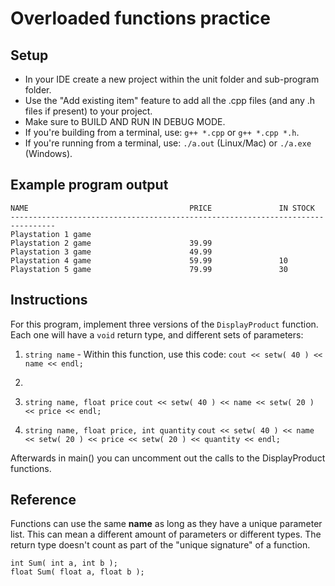 # Overloaded functions practice

## Setup
- In your IDE create a new project within the unit folder and sub-program folder.
- Use the "Add existing item" feature to add all the .cpp files (and any .h files if present) to your project.
- Make sure to BUILD AND RUN IN DEBUG MODE.
- If you're building from a terminal, use: `g++ *.cpp` or `g++ *.cpp *.h`.
- If you're running from a terminal, use: `./a.out` (Linux/Mac) or `./a.exe` (Windows).


## Example program output

```
NAME                                    PRICE               IN STOCK
--------------------------------------------------------------------------------
Playstation 1 game
Playstation 2 game                      39.99
Playstation 3 game                      49.99
Playstation 4 game                      59.99               10
Playstation 5 game                      79.99               30
```


## Instructions
For this program, implement three versions of the `DisplayProduct` function. Each one will have a `void` return type, and different sets of parameters:

1. `string name` - Within this function, use this code:
   `cout << setw( 40 ) << name << endl;`
1. 

2. `string name, float price`
   `cout << setw( 40 ) << name << setw( 20 ) << price << endl;`

3. `string name, float price, int quantity`
   `cout << setw( 40 ) << name << setw( 20 ) << price << setw( 20 ) << quantity << endl;`


Afterwards in main() you can uncomment out the calls to the DisplayProduct functions.


## Reference
Functions can use the same **name** as long as they have a unique parameter list. This can mean a different amount of parameters or different types. The return type doesn't count as part of the "unique signature" of a function.

```
int Sum( int a, int b );
float Sum( float a, float b );
```
